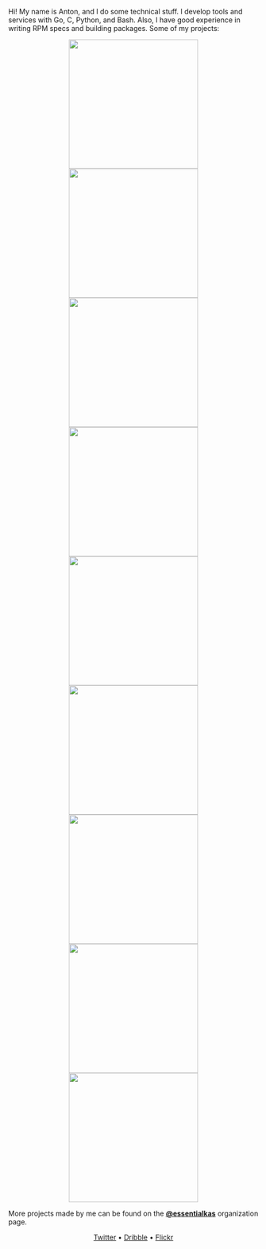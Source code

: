 Hi! My name is Anton, and I do some technical stuff. I develop tools and services with Go, C, Python, and Bash. Also, I have good experience in writing RPM specs and building packages. Some of my projects:

<p align="center">
  <img width=260 heigh=120 src="https://andy.one/gh/1.png"/>
  <img width=260 heigh=120 src="https://andy.one/gh/2.png"/>
  <img width=260 heigh=120 src="https://andy.one/gh/3.png"/>
  <br/>
  <img width=260 heigh=120 src="https://andy.one/gh/4.png"/>
  <img width=260 heigh=120 src="https://andy.one/gh/5.png"/>
  <img width=260 heigh=120 src="https://andy.one/gh/6.png"/>
  <br/>
  <img width=260 heigh=120 src="https://andy.one/gh/7.png"/>
  <img width=260 heigh=120 src="https://andy.one/gh/8.png"/>
  <img width=260 heigh=120 src="https://andy.one/gh/9.png"/>
</p>

More projects made by me can be found on the **[@essentialkas](https://github.com/essentialkaos)** organization page.

<p align="center">
  <a href="https://twitter.com/andy_one">Twitter</a> • <a href="https://dribbble.com/andyone">Dribble</a> • <a href="https://www.flickr.com/photos/andyindesign/">Flickr</a>
</p>

